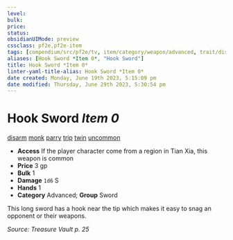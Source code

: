 ```yaml
---
level:
bulk:
price:
status:
obsidianUIMode: preview
cssclass: pf2e,pf2e-item
tags: [compendium/src/pf2e/tv, item/category/weapon/advanced, trait/disarm, trait/monk, trait/parry, trait/trip, trait/twin, trait/uncommon]
aliases: [Hook Sword *Item 0*, "Hook Sword"]
title: Hook Sword *Item 0*
linter-yaml-title-alias: Hook Sword *Item 0*
date created: Monday, June 19th 2023, 5:15:09 pm
date modified: Thursday, June 29th 2023, 5:30:54 pm
---
```


# Hook Sword *Item 0*

[disarm](rules/traits/disarm.md) [monk](rules/traits/monk.md) [parry](rules/traits/parry.md) [trip](rules/traits/trip.md) [twin](rules/traits/twin.md) [uncommon](rules/traits/uncommon.md)  

- **Access** If the player character come from a region in Tian Xia, this weapon is common
- **Price** 3 gp
- **Bulk** 1
- **Damage** `1d6` S
- **Hands** 1
- **Category** Advanced; **Group** Sword

This long sword has a hook near the tip which makes it easy to snag an opponent or their weapons.

*Source: Treasure Vault p. 25*
